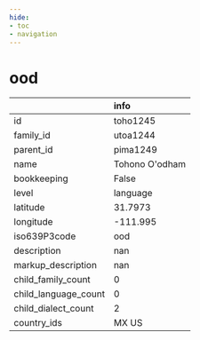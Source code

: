```yaml
---
hide:
- toc
- navigation
---
```

# ood
|                      | info           |
|:---------------------|:---------------|
| id                   | toho1245       |
| family_id            | utoa1244       |
| parent_id            | pima1249       |
| name                 | Tohono O'odham |
| bookkeeping          | False          |
| level                | language       |
| latitude             | 31.7973        |
| longitude            | -111.995       |
| iso639P3code         | ood            |
| description          | nan            |
| markup_description   | nan            |
| child_family_count   | 0              |
| child_language_count | 0              |
| child_dialect_count  | 2              |
| country_ids          | MX US          |